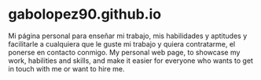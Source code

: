 # gabolopez90.github.io
Mi página personal para enseñar mi trabajo, mis habilidades y aptitudes y facilitarle a cualquiera que le guste mi trabajo y quiera contratarme, el ponerse en contacto conmigo.
My personal web page, to showcase my work, habilities and skills, and make it easier for everyone who wants to get in touch with me or want to hire me.
